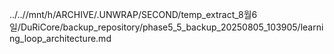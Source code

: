 ../..//mnt/h/ARCHIVE/.UNWRAP/SECOND/temp_extract_8월6일/DuRiCore/backup_repository/phase5_5_backup_20250805_103905/learning_loop_architecture.md